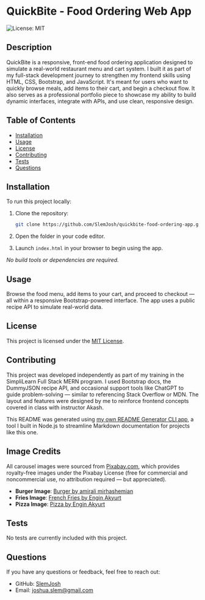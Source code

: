# QuickBite - Food Ordering Web App
![License: MIT](https://img.shields.io/badge/License-MIT-yellow.svg)

## Description

QuickBite is a responsive, front-end food ordering application designed to simulate a real-world restaurant menu and cart system. I built it as part of my full-stack development journey to strengthen my frontend skills using HTML, CSS, Bootstrap, and JavaScript. It's meant for users who want to quickly browse meals, add items to their cart, and begin a checkout flow. It also serves as a professional portfolio piece to showcase my ability to build dynamic interfaces, integrate with APIs, and use clean, responsive design.

## Table of Contents

- [Installation](#installation)
- [Usage](#usage)
- [License](#license)
- [Contributing](#contributing)
- [Tests](#tests)
- [Questions](#questions)

## Installation

To run this project locally:

1. Clone the repository:
   ```bash
   git clone https://github.com/SlemJosh/quickbite-food-ordering-app.git
   ```

2. Open the folder in your code editor.

3. Launch `index.html` in your browser to begin using the app.

_No build tools or dependencies are required._

## Usage

Browse the food menu, add items to your cart, and proceed to checkout — all within a responsive Bootstrap-powered interface. The app uses a public recipe API to simulate real-world data.

## License

This project is licensed under the [MIT License](https://opensource.org/licenses/MIT).

## Contributing

This project was developed independently as part of my training in the SimpliLearn Full Stack MERN program. I used Bootstrap docs, the DummyJSON recipe API, and occasional support tools like ChatGPT to guide problem-solving — similar to referencing Stack Overflow or MDN. The layout and features were designed by me to reinforce frontend concepts covered in class with instructor Akash.

This README was generated using [my own README Generator CLI app](https://github.com/SlemJosh/readme-generator), a tool I built in Node.js to streamline Markdown documentation for projects like this one.

## Image Credits

All carousel images were sourced from [Pixabay.com](https://pixabay.com), which provides royalty-free images under the Pixabay License (free for commercial and noncommercial use, no attribution required — but appreciated).

- **Burger Image**: [Burger by amirali mirhashemian](https://pixabay.com/photos/burger-double-burger-hamburger-food-7323697/)
- **Fries Image**: [French Fries by Engin Akyurt](https://pixabay.com/photos/bowl-french-fries-food-fries-1842294/)
- **Pizza Image**: [Pizza by Engin Akyurt](https://pixabay.com/photos/pizza-food-fast-food-muzarella-1317699/)


## Tests

No tests are currently included with this project.

## Questions

If you have any questions or feedback, feel free to reach out:

- GitHub: [SlemJosh](https://github.com/SlemJosh)
- Email: [joshua.slem@gmail.com](mailto:joshua.slem@gmail.com)
